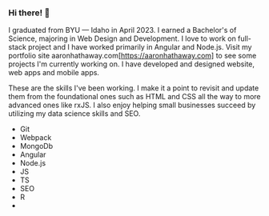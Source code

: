 ### Hi there! 👋

<!--
**aaronhathaway1/aaronhathaway1** is a ✨ _special_ ✨ repository because its `README.md` (this file) appears on your GitHub profile.

Here are some ideas to get you started:

- 🔭 I’m currently working on ...
- 🌱 I’m currently learning ...
- 👯 I’m looking to collaborate on ...
- 🤔 I’m looking for help with ...
- 💬 Ask me about ...
- 📫 How to reach me: ...
- 😄 Pronouns: ...
- ⚡ Fun fact: ...
-->

I graduated from BYU — Idaho in April 2023. I earned a Bachelor's of Science, majoring in Web Design and Development. I love to work on full-stack project and I have worked primarily in Angular and Node.js. Visit my portfolio site aaronhathaway.com[https://aaronhathaway.com] to see some projects I'm currently working on. I have developed and designed website, web apps and mobile apps.

These are the skills I've been working. I make it a point to revisit and update them from the foundational ones such as HTML and CSS all the way to more advanced ones like rxJS. I also enjoy helping small businesses succeed by utilizing my data science skills and SEO.

- Git
- Webpack
- MongoDb
- Angular
- Node.js
- JS
- TS
- SEO
- R
-
